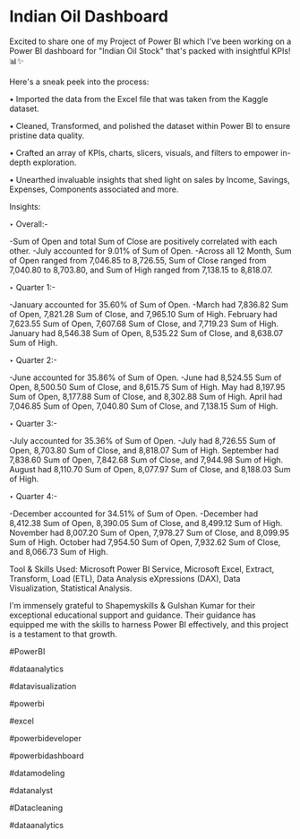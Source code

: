 # Indian Oil Dashboard

Excited to share one of my Project of Power Bl which I've been working on a Power BI dashboard for "Indian Oil Stock" that's packed with insightful KPIs! 📊✨

Here's a sneak peek into the process:

• Imported the data from the Excel file that was taken from the Kaggle dataset.

• Cleaned, Transformed, and polished the dataset within Power BI to ensure pristine data quality.

• Crafted an array of KPIs, charts, slicers, visuals, and filters to empower in-depth exploration.

• Unearthed invaluable insights that shed light on sales by Income, Savings, Expenses, Components associated and more.

Insights:

‣ Overall:-

-Sum of Open and total Sum of Close are positively correlated with each other.
-July accounted for 9.01% of Sum of Open.
-Across all 12 Month, Sum of Open ranged from 7,046.85 to 8,726.55, Sum of Close ranged from 7,040.80 to 8,703.80, and Sum of High ranged from 7,138.15 to 8,818.07.

‣ Quarter 1:-

-January accounted for 35.60% of Sum of Open.
-March had 7,836.82 Sum of Open, 7,821.28 Sum of Close, and 7,965.10 Sum of High. February had 7,623.55 Sum of Open, 7,607.68 Sum of Close, and 7,719.23 Sum of High. January had 8,546.38 Sum of Open, 8,535.22 Sum of Close, and 8,638.07 Sum of High.

‣ Quarter 2:-

-June accounted for 35.86% of Sum of Open.
-June had 8,524.55 Sum of Open, 8,500.50 Sum of Close, and 8,615.75 Sum of High. May had 8,197.95 Sum of Open, 8,177.88 Sum of Close, and 8,302.88 Sum of High. April had 7,046.85 Sum of Open, 7,040.80 Sum of Close, and 7,138.15 Sum of High.

‣ Quarter 3:-

-July accounted for 35.36% of Sum of Open.
-July had 8,726.55 Sum of Open, 8,703.80 Sum of Close, and 8,818.07 Sum of High. September had 7,838.60 Sum of Open, 7,842.68 Sum of Close, and 7,944.98 Sum of High. August had 8,110.70 Sum of Open, 8,077.97 Sum of Close, and 8,188.03 Sum of High.

‣ Quarter 4:-

-December accounted for 34.51% of Sum of Open.
-December had 8,412.38 Sum of Open, 8,390.05 Sum of Close, and 8,499.12 Sum of High. November had 8,007.20 Sum of Open, 7,978.27 Sum of Close, and 8,099.95 Sum of High. October had 7,954.50 Sum of Open, 7,932.62 Sum of Close, and 8,066.73 Sum of High.

Tool & Skills Used: Microsoft Power BI Service, Microsoft Excel, Extract, Transform, Load (ETL), Data Analysis eXpressions (DAX), Data Visualization, Statistical Analysis.

I'm immensely grateful to Shapemyskills & Gulshan Kumar for their exceptional educational support and guidance. Their guidance has equipped me with the skills to harness Power BI effectively, and this project is a testament to that growth.

#PowerBI 

#dataanalytics 

#datavisualization 

#powerbi 

#excel 

#powerbideveloper 

#powerbidashboard 

#datamodeling 

#datanalyst 

#Datacleaning 

#dataanalytics
